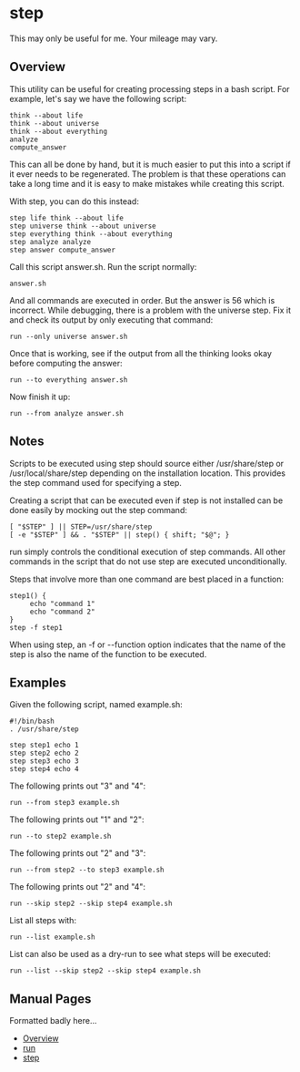# step

This may only be useful for me. Your mileage may vary.

## Overview

This utility can be useful for creating processing steps in a bash script. For
example, let's say we have the following script:

    think --about life
    think --about universe
    think --about everything
    analyze
    compute_answer

This can all be done by hand, but it is much easier to put this into a script
if it ever needs to be regenerated. The problem is that these operations can
take a long time and it is easy to make mistakes while creating this script.

With step, you can do this instead:

    step life think --about life
    step universe think --about universe
    step everything think --about everything
    step analyze analyze
    step answer compute_answer

Call this script answer.sh. Run the script normally:

    answer.sh

And all commands are executed in order. But the answer is 56 which is
incorrect. While debugging, there is a problem with the universe step. Fix it
and check its output by only executing that command:

    run --only universe answer.sh

Once that is working, see if the output from all the thinking looks okay
before computing the answer:

    run --to everything answer.sh

Now finish it up:

    run --from analyze answer.sh

## Notes

Scripts to be executed using step should source either /usr/share/step or
/usr/local/share/step depending on the installation location. This provides
the step command used for specifying a step.

Creating a script that can be executed even if step is not installed can be
done easily by mocking out the step command:


    [ "$STEP" ] || STEP=/usr/share/step
    [ -e "$STEP" ] && . "$STEP" || step() { shift; "$@"; }

run simply controls the conditional execution of step commands. All other
commands in the script that do not use step are executed unconditionally.

Steps that involve more than one command are best placed in a function:


    step1() {
         echo "command 1"
         echo "command 2"
    }
    step -f step1

When using step, an -f or --function option indicates that the name of the
step is also the name of the function to be executed.

## Examples

Given the following script, named example.sh:

    #!/bin/bash
    . /usr/share/step

    step step1 echo 1
    step step2 echo 2
    step step3 echo 3
    step step4 echo 4

The following prints out "3" and "4":

    run --from step3 example.sh

The following prints out "1" and "2":

    run --to step2 example.sh

The following prints out "2" and "3":

    run --from step2 --to step3 example.sh

The following prints out "2" and "4":

    run --skip step2 --skip step4 example.sh

List all steps with:

    run --list example.sh

List can also be used as a dry-run to see what steps will be executed:

    run --list --skip step2 --skip step4 example.sh

## Manual Pages

Formatted badly here...

* [Overview](doc/step-overview.7.rst)
* [run](doc/run.1.rst)
* [step](doc/step.7.rst)




